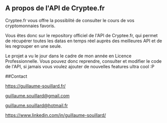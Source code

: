## A propos de l'API de Cryptee.fr

Cryptee.fr vous offre la possiblité de consulter le cours de vos cryptomonnaies favoris.

Vous êtes donc sur le repository officiel de l'API de Cryptee.fr, qui permet de 
récupérer toutes les datas en temps réel auprès des meilleures API et de les 
regrouper en une seule.

Le projet a vu le jour dans le cadre de mon année en Licence Professionnelle.
Vous pouvez donc reprendre, consulter et modifier le code de l'API, si jamais vous voulez ajouter 
de nouvelles features ultra cool :P

##Contact

https://guillaume-souillard.fr/

guillaume.souillard@gmail.com

guillaume.souillard@hotmail.fr

https://www.linkedin.com/in/guillaume-souillard/